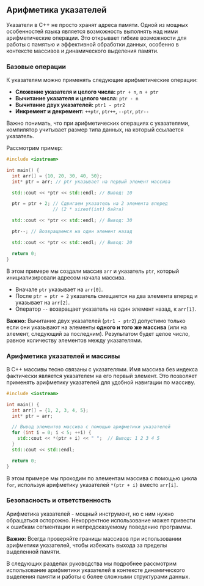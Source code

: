 ## Арифметика указателей

Указатели в C++ не просто хранят адреса памяти.  Одной из мощных особенностей языка является возможность выполнять над ними арифметические операции. Это открывает гибкие возможности для работы с памятью и эффективной обработки данных, особенно в контексте массивов и динамического выделения памяти.

### Базовые операции

К указателям можно применять следующие арифметические операции:

* **Сложение указателя и целого числа:** `ptr + n`, `n + ptr`
* **Вычитание указателя и целого числа:** `ptr - n`
* **Вычитание двух указателей:** `ptr1 - ptr2`
* **Инкремент и декремент:** `++ptr`, `ptr++`, `--ptr`, `ptr--`

Важно понимать, что при арифметических операциях с указателями, компилятор учитывает размер типа данных, на который ссылается указатель. 

Рассмотрим пример:

```c++
#include <iostream>

int main() {
  int arr[] = {10, 20, 30, 40, 50};
  int* ptr = arr; // ptr указывает на первый элемент массива

  std::cout << *ptr << std::endl; // Вывод: 10

  ptr = ptr + 2; // Сдвигаем указатель на 2 элемента вперед 
                 // (2 * sizeof(int) байта)

  std::cout << *ptr << std::endl; // Вывод: 30

  ptr--; // Возвращаемся на один элемент назад

  std::cout << *ptr << std::endl; // Вывод: 20

  return 0;
}
```

В этом примере мы создали массив `arr` и указатель `ptr`, который инициализировали адресом начала массива.  

* Вначале `ptr` указывает на `arr[0]`.
* После `ptr = ptr + 2` указатель смещается на два элемента вперед и указывает на `arr[2]`. 
* Оператор `--` возвращает указатель на один элемент назад, к `arr[1]`.

**Важно:** Вычитание двух указателей (`ptr1 - ptr2`) допустимо только если они указывают на элементы **одного и того же массива** (или на элемент, следующий за последним). Результатом будет целое число, равное количеству элементов между указателями. 

### Арифметика указателей и массивы

В C++ массивы тесно связаны с указателями.  Имя массива без индекса фактически является указателем на его первый элемент.  Это позволяет применять арифметику указателей для удобной навигации по массиву.

```c++
#include <iostream>

int main() {
  int arr[] = {1, 2, 3, 4, 5};
  int* ptr = arr;

  // Вывод элементов массива с помощью арифметики указателей
  for (int i = 0; i < 5; ++i) {
    std::cout << *(ptr + i) << " ";  // Вывод: 1 2 3 4 5
  }
  std::cout << std::endl;

  return 0;
}
```

В этом примере мы проходим по элементам массива с помощью цикла `for`, используя арифметику указателей `*(ptr + i)` вместо `arr[i]`. 

### Безопасность и ответственность

Арифметика указателей - мощный инструмент, но с ним нужно обращаться осторожно. Некорректное использование может привести к ошибкам сегментации и непредсказуемому поведению программы.

**Важно:** Всегда проверяйте границы массивов при использовании арифметики указателей, чтобы избежать выхода за пределы выделенной памяти. 

В следующих разделах руководства мы подробнее рассмотрим использование арифметики указателей в контексте динамического выделения памяти и работы с более сложными структурами данных. 
